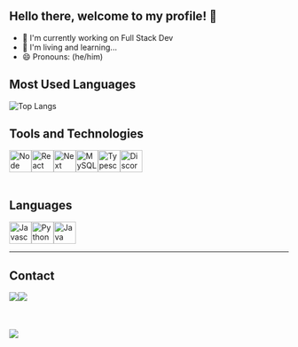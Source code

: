 ## Hello there, welcome to my profile! 👋

- 🔭 I'm currently working on Full Stack Dev
- 🌱 I'm living and learning...
- 😄 Pronouns: (he/him)

## Most Used Languages

![Top Langs](https://github-readme-stats.vercel.app/api/top-langs/?username=taylor-2t9&hide_progress=true&theme=dark)

## Tools and Technologies
<div style=" display: flex;"> 
<img src="https://cdn.jsdelivr.net/gh/devicons/devicon/icons/nodejs/nodejs-original.svg" title="Node" width="40" height="40"/>
<img src="https://cdn.jsdelivr.net/gh/devicons/devicon/icons/react/react-original.svg" title="React" width="40" height="40"/>
<img src="https://cdn.jsdelivr.net/gh/devicons/devicon/icons/nextjs/nextjs-line.svg" title="Next" width="40" height="40"/>
<img src="https://cdn.jsdelivr.net/gh/devicons/devicon/icons/mysql/mysql-original.svg" title="MySQL" width="40" height="40"/>
<img src="https://cdn.jsdelivr.net/gh/devicons/devicon/icons/typescript/typescript-original.svg" title="Typescript" width="40" height="40" />
<img src="https://cdn.jsdelivr.net/gh/devicons/devicon/icons/discordjs/discordjs-original.svg" title="DiscordJS" width="40" height="40" />
</div>

<br/>

## Languages
<div style=" display: flex;">
<img src="https://cdn.jsdelivr.net/gh/devicons/devicon/icons/javascript/javascript-plain.svg" title="Javascript" width="40" height="40"/>
<img src="https://cdn.jsdelivr.net/gh/devicons/devicon/icons/python/python-original.svg" title="Python" width="40" height="40"/>
<img src="https://cdn.jsdelivr.net/gh/devicons/devicon/icons/java/java-original.svg" title="Java" width="40" height="40"/>
</div>

---

## Contact
<div style=" display: flex;">
<a href = "mailto:ftayloros29@gmail"><img src="https://img.shields.io/badge/Gmail-D14836?style=for-the-badge&logo=gmail&logoColor=white" target="_blank"></a>
<a href="https://www.linkedin.com/in/taylor-oliveira-3341341b4" target="_blank"><img src="https://img.shields.io/badge/-LinkedIn-%230077B5?style=for-the-badge&logo=linkedin&logoColor=white" target="_blank"></a>
</div>
<br/>
<br/>
<br/>
<img src="https://media.giphy.com/media/vFKqnCdLPNOKc/giphy.gif"/>
